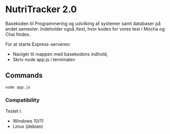 
# NutriTracker 2.0

Basekoden til Programmering og udvilking af systemer samt databaser på andet semester. 
Indeholder også /test, hvor koden for vores test i Mocha og Chai findes.

For at starte Express-serveren:
+ Navigér til mappen med basekodens indhold,
+ Skriv node app.js i terminalen

## Commands
```
node app.js
```
### Compatibility
Testet i:
+ Windows 10/11
+ Linux (debian)
